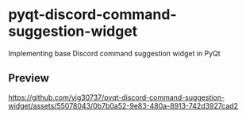 # pyqt-discord-command-suggestion-widget
Implementing base Discord command suggestion widget in PyQt

## Preview
https://github.com/yjg30737/pyqt-discord-command-suggestion-widget/assets/55078043/0b7b0a52-9e83-480a-8913-742d3927cad2


